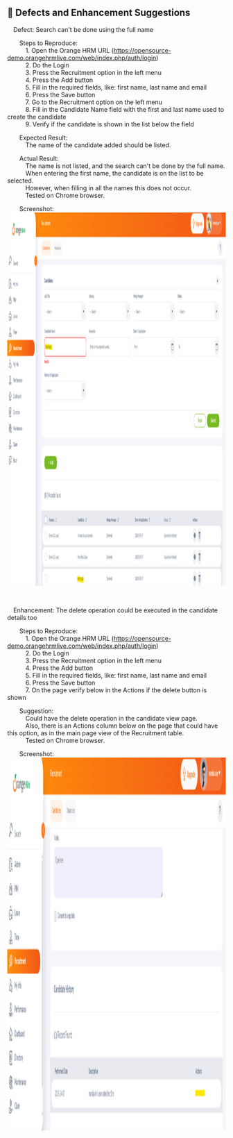 ## :pencil: Defects and Enhancement Suggestions
&emsp;Defect: Search can't be done using the full name
  
&emsp;&emsp;Steps to Reproduce:\
&emsp;&emsp;&emsp;1. Open the Orange HRM URL (https://opensource-demo.orangehrmlive.com/web/index.php/auth/login) \
&emsp;&emsp;&emsp;2. Do the Login\
&emsp;&emsp;&emsp;3. Press the Recruitment option in the left menu\
&emsp;&emsp;&emsp;4. Press the Add button\
&emsp;&emsp;&emsp;5. Fill in the required fields, like: first name, last name and email\
&emsp;&emsp;&emsp;6. Press the Save button\
&emsp;&emsp;&emsp;7. Go to the Recruitment option on the left menu\
&emsp;&emsp;&emsp;8. Fill in the Candidate Name field with the first and last name used to create the candidate\
&emsp;&emsp;&emsp;9. Verify if the candidate is shown in the list below the field
  
&emsp;&emsp;Expected Result:\
&emsp;&emsp;&emsp;The name of the candidate added should be listed.
  
&emsp;&emsp;Actual Result:\
&emsp;&emsp;&emsp;The name is not listed, and the search can't be done by the full name.\
&emsp;&emsp;&emsp;When entering the first name, the candidate is on the list to be selected.\
&emsp;&emsp;&emsp;However, when filling in all the names this does not occur.\
&emsp;&emsp;&emsp;Tested on Chrome browser.
  
&emsp;&emsp;Screenshot:\
<img align="right" width="860" height="860" src="/images/defect_fullNameSearch.png">
<br clear="right"/>
</br>
</br>

&emsp;Enhancement: The delete operation could be executed in the candidate details too

&emsp;&emsp;Steps to Reproduce:\
&emsp;&emsp;&emsp;1. Open the Orange HRM URL (https://opensource-demo.orangehrmlive.com/web/index.php/auth/login) \
&emsp;&emsp;&emsp;2. Do the Login\
&emsp;&emsp;&emsp;3. Press the Recruitment option in the left menu\
&emsp;&emsp;&emsp;4. Press the Add button\
&emsp;&emsp;&emsp;5. Fill in the required fields, like: first name, last name and email\
&emsp;&emsp;&emsp;6. Press the Save button\
&emsp;&emsp;&emsp;7. On the page verify below in the Actions if the delete button is shown

&emsp;&emsp;Suggestion:\
&emsp;&emsp;&emsp;Could have the delete operation in the candidate view page.\
&emsp;&emsp;&emsp;Also, there is an Actions column below on the page that could have this option, as in the main page view of the Recruitment table.\
&emsp;&emsp;&emsp;Tested on Chrome browser.

&emsp;&emsp;Screenshot:\
<img align="right" width="860" height="860" src="/images/deleteAction.png">
<br clear="right"/>
</br>
</br>
